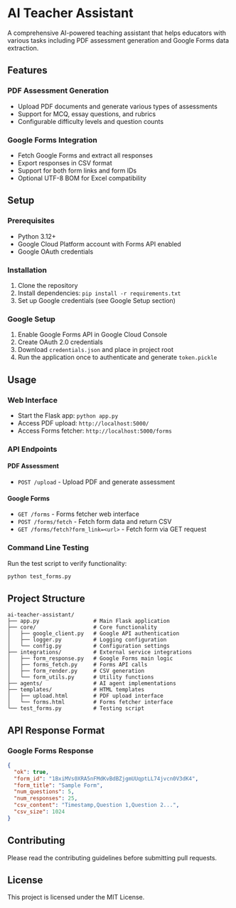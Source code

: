 # AI Teacher Assistant

A comprehensive AI-powered teaching assistant that helps educators with various tasks including PDF assessment generation and Google Forms data extraction.

## Features

### PDF Assessment Generation
- Upload PDF documents and generate various types of assessments
- Support for MCQ, essay questions, and rubrics
- Configurable difficulty levels and question counts

### Google Forms Integration
- Fetch Google Forms and extract all responses
- Export responses in CSV format
- Support for both form links and form IDs
- Optional UTF-8 BOM for Excel compatibility

## Setup

### Prerequisites
- Python 3.12+
- Google Cloud Platform account with Forms API enabled
- Google OAuth credentials

### Installation
1. Clone the repository
2. Install dependencies: `pip install -r requirements.txt`
3. Set up Google credentials (see Google Setup section)

### Google Setup
1. Enable Google Forms API in Google Cloud Console
2. Create OAuth 2.0 credentials
3. Download `credentials.json` and place in project root
4. Run the application once to authenticate and generate `token.pickle`

## Usage

### Web Interface
- Start the Flask app: `python app.py`
- Access PDF upload: `http://localhost:5000/`
- Access Forms fetcher: `http://localhost:5000/forms`

### API Endpoints

#### PDF Assessment
- `POST /upload` - Upload PDF and generate assessment

#### Google Forms
- `GET /forms` - Forms fetcher web interface
- `POST /forms/fetch` - Fetch form data and return CSV
- `GET /forms/fetch?form_link=<url>` - Fetch form via GET request

### Command Line Testing
Run the test script to verify functionality:
```bash
python test_forms.py
```

## Project Structure
```
ai-teacher-assistant/
├── app.py                 # Main Flask application
├── core/                  # Core functionality
│   ├── google_client.py   # Google API authentication
│   ├── logger.py          # Logging configuration
│   └── config.py          # Configuration settings
├── integrations/          # External service integrations
│   ├── form_response.py   # Google Forms main logic
│   ├── forms_fetch.py     # Forms API calls
│   ├── form_render.py     # CSV generation
│   └── form_utils.py      # Utility functions
├── agents/                # AI agent implementations
├── templates/             # HTML templates
│   ├── upload.html        # PDF upload interface
│   └── forms.html         # Forms fetcher interface
└── test_forms.py          # Testing script
```

## API Response Format

### Google Forms Response
```json
{
  "ok": true,
  "form_id": "1BxiMVs0XRA5nFMdKvBdBZjgmUUqptLL74jvcn0V3dK4",
  "form_title": "Sample Form",
  "num_questions": 5,
  "num_responses": 25,
  "csv_content": "Timestamp,Question 1,Question 2...",
  "csv_size": 1024
}
```

## Contributing
Please read the contributing guidelines before submitting pull requests.

## License
This project is licensed under the MIT License.
